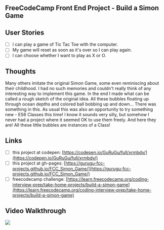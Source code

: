 ## FreeCodeCamp Front End Project - Build a Simon Game

## User Stories

- [ ] I can play a game of Tic Tac Toe with the computer.
- [ ] My game will reset as soon as it's over so I can play again.
- [ ] I can choose whether I want to play as X or O.

## Thoughts

Many others imitate the original Simon Game, some even reminiscing about their childhood. I had no such memories and couldn't really think of any interesting way to implement this game. In the end I made what can be called a rough sketch of the original idea. All these bubbles floating up through ocean depths and colored ball bobbing up and down... There was something in this.
As usual this was also an opportunity to try something new - ES6 Classes this time! I know it sounds very silly, but somehow I never had a project where it seemed OK to use them freely. And here they are! All these little bubbles are instances of a Class!

## Links

- [ ] this project at codepen: [https://codepen.io/GuRuGu/full/xrmbdv/](https://codepen.io/GuRuGu/full/xrmbdv/)
- [ ] this project at gh-pages: [https://gurugu-fcc-projects.github.io/FCC_Simon_Game/](https://gurugu-fcc-projects.github.io/FCC_Simon_Game/)
- [ ] freecodecamp challenge: [https://learn.freecodecamp.org/coding-interview-prep/take-home-projects/build-a-simon-game](https://learn.freecodecamp.org/coding-interview-prep/take-home-projects/build-a-simon-game)

## Video Walkthrough

![](https://github.com/gurugumawaru/FCC_Simon_Game/blob/master/fcc_simon_game.gif)
